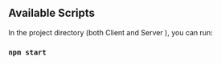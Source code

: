 ## Available Scripts

In the project directory (both Client and Server
), you can run:

### `npm start`